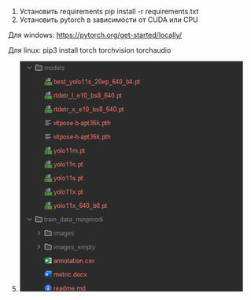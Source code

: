 1. Установить requirements
pip install -r requirements.txt
2. Установить pytorch в зависимости от CUDA или CPU

Для windows: https://pytorch.org/get-started/locally/

Для linux: pip3 install torch torchvision torchaudio

5. ![img.png](img.png)
